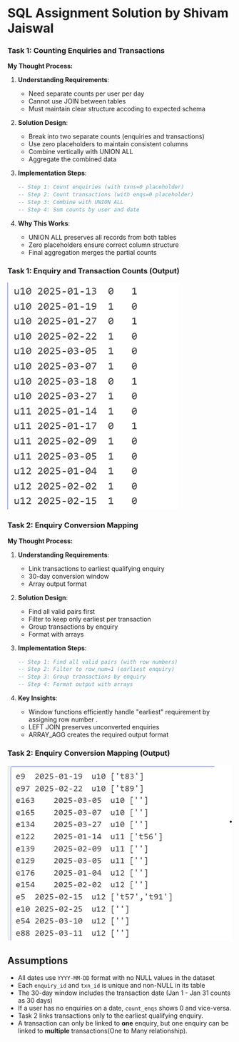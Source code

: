 # SQL Assignment Solution by Shivam Jaiswal



### Task 1: Counting Enquiries and Transactions

**My Thought Process:**
1. **Understanding Requirements**:
   - Need separate counts per user per day
   - Cannot use JOIN between tables
   - Must maintain clear structure accoding to expected schema

2. **Solution Design**:
   - Break into two separate counts (enquiries and transactions)
   - Use zero placeholders to maintain consistent columns
   - Combine vertically with UNION ALL
   - Aggregate the combined data

3. **Implementation Steps**:
   ```sql
   -- Step 1: Count enquiries (with txns=0 placeholder)
   -- Step 2: Count transactions (with enqs=0 placeholder)
   -- Step 3: Combine with UNION ALL
   -- Step 4: Sum counts by user and date
   ```

4. **Why This Works**:
   - UNION ALL preserves all records from both tables
   - Zero placeholders ensure correct column structure
   - Final aggregation merges the partial counts

### Task 1: Enquiry and Transaction Counts (Output)
![task1_output](Task_1.png)



### Task 2: Enquiry Conversion Mapping

**My Thought Process:**
1. **Understanding Requirements**:
   - Link transactions to earliest qualifying enquiry
   - 30-day conversion window
   - Array output format

2. **Solution Design**:
   - Find all valid pairs first
   - Filter to keep only earliest per transaction
   - Group transactions by enquiry
   - Format with arrays

3. **Implementation Steps**:
   ```sql
   -- Step 1: Find all valid pairs (with row numbers)
   -- Step 2: Filter to row_num=1 (earliest enquiry)
   -- Step 3: Group transactions by enquiry
   -- Step 4: Format output with arrays
   ```

4. **Key Insights**:
   - Window functions efficiently handle "earliest" requirement by assigning row number .
   - LEFT JOIN preserves unconverted enquiries
   - ARRAY_AGG creates the required output format


### Task 2: Enquiry Conversion Mapping (Output)
![task2_output](Task_2.png)


## Assumptions

- All dates use `YYYY-MM-DD` format with no NULL values in the dataset
- Each `enquiry_id` and `txn_id` is unique and non-NULL in its table
- The 30-day window includes the transaction date (Jan 1 - Jan 31 counts as 30 days)
- If a user has no enquiries on a date, `count_enqs` shows 0 and vice-versa.
- Task 2 links transactions only to the earliest qualifying enquiry.
- A transaction can only be linked to **one** enquiry, but one enquiry can be linked to **multiple** transactions(One to Many relationship).
